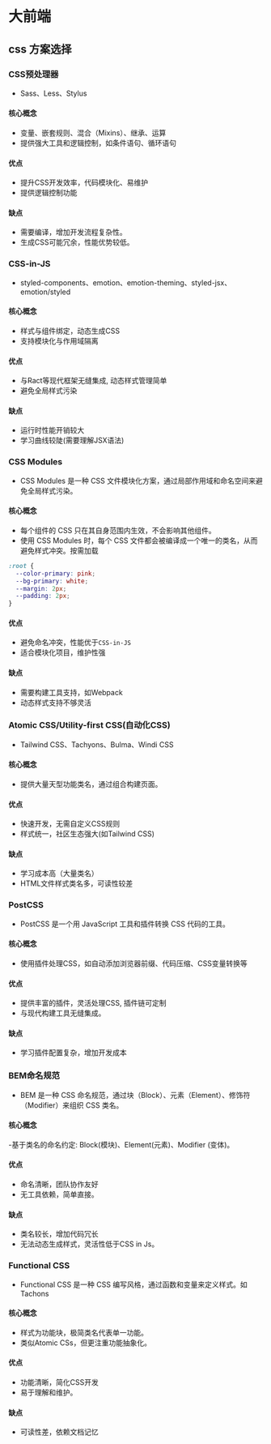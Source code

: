# 大前端

## css 方案选择

### CSS预处理器
- Sass、Less、Stylus
#### 核心概念
- 变量、嵌套规则、混合（Mixins）、继承、运算
- 提供强大工具和逻辑控制，如条件语句、循环语句
#### 优点
- 提升CSS开发效率，代码模块化、易维护
- 提供逻辑控制功能
#### 缺点
- 需要编译，增加开发流程复杂性。
- 生成CSS可能冗余，性能优势较低。

### CSS-in-JS
- styled-components、emotion、emotion-theming、styled-jsx、emotion/styled
#### 核心概念
- 样式与组件绑定，动态生成CSS
- 支持模块化与作用域隔离
#### 优点
- 与Ract等现代框架无缝集成, 动态样式管理简单
- 避免全局样式污染
#### 缺点
- 运行时性能开销较大
- 学习曲线较陡(需要理解JSX语法)

### CSS Modules
- CSS Modules 是一种 CSS 文件模块化方案，通过局部作用域和命名空间来避免全局样式污染。
#### 核心概念
- 每个组件的 CSS 只在其自身范围内生效，不会影响其他组件。
- 使用 CSS Modules 时，每个 CSS 文件都会被编译成一个唯一的类名，从而避免样式冲突。按需加载

```css
:root {
  --color-primary: pink;
  --bg-primary: white;
  --margin: 2px;
  --padding: 2px;
}
```
#### 优点
- 避免命名冲突，性能优于`CSS-in-JS`
- 适合模块化项目，维护性强
#### 缺点
- 需要构建工具支持，如Webpack
- 动态样式支持不够灵活

### Atomic CSS/Utility-first CSS(自动化CSS)
- Tailwind CSS、Tachyons、Bulma、Windi CSS
#### 核心概念
- 提供大量天型功能类名，通过组合构建页面。
#### 优点
- 快速开发，无需自定义CSS规则
- 样式统一，社区生态强大(如Tailwind CSS)
#### 缺点
- 学习成本高（大量类名）
- HTML文件样式类名多，可读性较差

### PostCSS
- PostCSS 是一个用 JavaScript 工具和插件转换 CSS 代码的工具。
#### 核心概念
- 使用插件处理CSS，如自动添加浏览器前缀、代码压缩、CSS变量转换等
#### 优点
- 提供丰富的插件，灵活处理CSS, 插件链可定制
- 与现代构建工具无缝集成。
#### 缺点
- 学习插件配置复杂，增加开发成本

### BEM命名规范
- BEM 是一种 CSS 命名规范，通过块（Block）、元素（Element）、修饰符（Modifier）来组织 CSS 类名。
#### 核心概念
-基于类名的命名约定: Block(模块)、Element(元素)、Modifier (变体)。
#### 优点
- 命名清晰，团队协作友好
- 无工具依赖，简单直接。
#### 缺点
- 类名较长，增加代码冗长
- 无法动态生成样式，灵活性低于CSS in Js。

### Functional CSS
- Functional CSS 是一种 CSS 编写风格，通过函数和变量来定义样式。如Tachons
#### 核心概念
- 样式为功能块，极简类名代表单一功能。
- 类似Atomic CSs，但更注重功能抽象化。
#### 优点
- 功能清晰，简化CSS开发
- 易于理解和维护。
#### 缺点
- 可读性差，依赖文档记忆